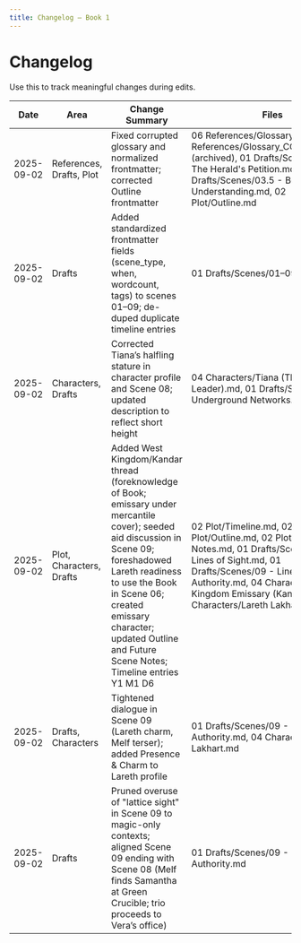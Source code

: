 ```yaml
---
title: Changelog — Book 1
---
```


# Changelog

Use this to track meaningful changes during edits.

| Date | Area | Change Summary | Files | Reason/Link |
|---|---|---|---|---|
| 2025-09-02 | References, Drafts, Plot | Fixed corrupted glossary and normalized frontmatter; corrected Outline frontmatter | 06 References/Glossary.md, 06 References/Glossary_CORRUPTED.md (archived), 01 Drafts/Scenes/03 - The Herald's Petition.md, 01 Drafts/Scenes/03.5 - Bonds of Understanding.md, 02 Plot/Outline.md | Vault hygiene and consistency per Frontmatter Fields.md |
| 2025-09-02 | Drafts | Added standardized frontmatter fields (scene_type, when, wordcount, tags) to scenes 01–09; de-duped duplicate timeline entries | 01 Drafts/Scenes/01–09 | Align with `07 Templates/Frontmatter Fields.md` |
| 2025-09-02 | Characters, Drafts | Corrected Tiana’s halfling stature in character profile and Scene 08; updated description to reflect short height | 04 Characters/Tiana (Thieves Guild Leader).md, 01 Drafts/Scenes/08 - Underground Networks.md | Canon alignment (halfling height) |
| 2025-09-02 | Plot, Characters, Drafts | Added West Kingdom/Kandar thread (foreknowledge of Book; emissary under mercantile cover); seeded aid discussion in Scene 09; foreshadowed Lareth readiness to use the Book in Scene 06; created emissary character; updated Outline and Future Scene Notes; Timeline entries Y1 M1 D6 | 02 Plot/Timeline.md, 02 Plot/Outline.md, 02 Plot/Future Scene Notes.md, 01 Drafts/Scenes/06 - Lines of Sight.md, 01 Drafts/Scenes/09 - Lines of Authority.md, 04 Characters/West Kingdom Emissary (Kandar).md, 04 Characters/Lareth Lakhart.md | Integrate Kandar plotline and deepen characterization |
| 2025-09-02 | Drafts, Characters | Tightened dialogue in Scene 09 (Lareth charm, Melf terser); added Presence & Charm to Lareth profile | 01 Drafts/Scenes/09 - Lines of Authority.md, 04 Characters/Lareth Lakhart.md | Sharper voices and pacing |
| 2025-09-02 | Drafts | Pruned overuse of "lattice sight" in Scene 09 to magic-only contexts; aligned Scene 09 ending with Scene 08 (Melf finds Samantha at Green Crucible; trio proceeds to Vera’s office) | 01 Drafts/Scenes/09 - Lines of Authority.md | Magic rules consistency; continuity with Scene 08 |
